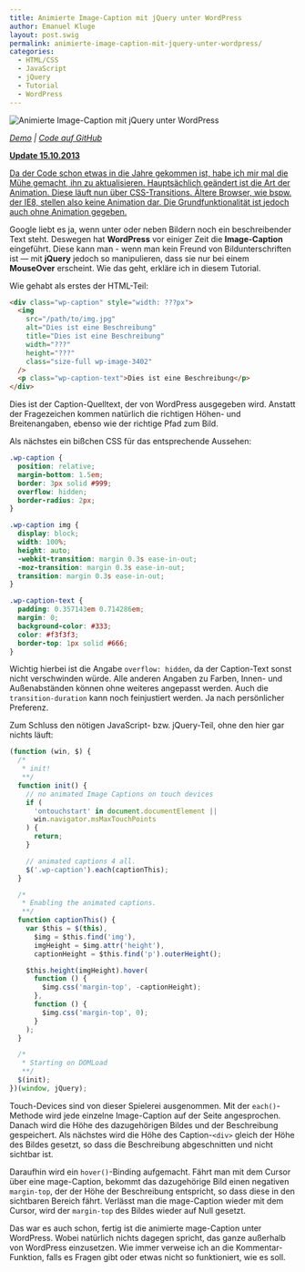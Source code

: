 ```yaml
---
title: Animierte Image-Caption mit jQuery unter WordPress
author: Emanuel Kluge
layout: post.swig
permalink: animierte-image-caption-mit-jquery-unter-wordpress/
categories:
  - HTML/CSS
  - JavaScript
  - jQuery
  - Tutorial
  - WordPress
---
```


<noscript data-src="/wp-content/uploads/2009/09/animierte-image-caption-mit-jquery-unter-wordpress.jpg" data-alt="Animierte Image-Caption mit jQuery unter WordPress">
<img src="/wp-content/uploads/2009/09/animierte-image-caption-mit-jquery-unter-wordpress.jpg" alt="Animierte Image-Caption mit jQuery unter WordPress">
</noscript>

_[Demo][demo] | [Code auf GitHub][github]_

<p><ins datetime="2013-10-15T20:31:38+00:00"><strong>Update 15.10.2013</strong></ins></p>
<p><ins datetime="2013-10-15T20:31:38+00:00">Da der Code schon etwas in die Jahre gekommen ist, habe ich mir mal die Mühe gemacht, ihn zu aktualisieren. Hauptsächlich geändert ist die Art der Animation. Diese läuft nun über CSS-Transitions. Ältere Browser, wie bspw. der IE8, stellen also keine Animation dar. Die Grundfunktionalität ist jedoch auch ohne Animation gegeben.</ins></p>

Google liebt es ja, wenn unter oder neben Bildern noch ein beschreibender Text steht. Deswegen hat **WordPress** vor einiger Zeit die **Image-Caption** eingeführt. Diese kann man - wenn man kein Freund von Bildunterschriften ist &mdash; mit **jQuery** jedoch so manipulieren, dass sie nur bei einem **MouseOver** erscheint. Wie das geht, erkläre ich in diesem Tutorial.

Wie gehabt als erstes der HTML-Teil:

```html
<div class="wp-caption" style="width: ???px">
  <img
    src="/path/to/img.jpg"
    alt="Dies ist eine Beschreibung"
    title="Dies ist eine Beschreibung"
    width="???"
    height="???"
    class="size-full wp-image-3402"
  />
  <p class="wp-caption-text">Dies ist eine Beschreibung</p>
</div>
```

Dies ist der Caption-Quelltext, der von WordPress ausgegeben wird. Anstatt der Fragezeichen kommen natürlich die richtigen Höhen- und Breitenangaben, ebenso wie der richtige Pfad zum Bild.

Als nächstes ein bißchen CSS für das entsprechende Aussehen:

```css
.wp-caption {
  position: relative;
  margin-bottom: 1.5em;
  border: 3px solid #999;
  overflow: hidden;
  border-radius: 2px;
}

.wp-caption img {
  display: block;
  width: 100%;
  height: auto;
  -webkit-transition: margin 0.3s ease-in-out;
  -moz-transition: margin 0.3s ease-in-out;
  transition: margin 0.3s ease-in-out;
}

.wp-caption-text {
  padding: 0.357143em 0.714286em;
  margin: 0;
  background-color: #333;
  color: #f3f3f3;
  border-top: 1px solid #666;
}
```

Wichtig hierbei ist die Angabe `overflow: hidden`, da der Caption-Text sonst nicht verschwinden würde. Alle anderen Angaben zu Farben, Innen- und Außenabständen können ohne weiteres angepasst werden. Auch die `transition-duration` kann noch feinjustiert werden. Ja nach persönlicher Preferenz.

Zum Schluss den nötigen JavaScript- bzw. jQuery-Teil, ohne den hier gar nichts läuft:

```javascript
(function (win, $) {
  /*
   * init!
   **/
  function init() {
    // no animated Image Captions on touch devices
    if (
      'ontouchstart' in document.documentElement ||
      win.navigator.msMaxTouchPoints
    ) {
      return;
    }

    // animated captions 4 all.
    $('.wp-caption').each(captionThis);
  }

  /*
   * Enabling the animated captions.
   **/
  function captionThis() {
    var $this = $(this),
      $img = $this.find('img'),
      imgHeight = $img.attr('height'),
      captionHeight = $this.find('p').outerHeight();

    $this.height(imgHeight).hover(
      function () {
        $img.css('margin-top', -captionHeight);
      },
      function () {
        $img.css('margin-top', 0);
      }
    );
  }

  /*
   * Starting on DOMLoad
   **/
  $(init);
})(window, jQuery);
```

Touch-Devices sind von dieser Spielerei ausgenommen. Mit der `each()`-Methode wird jede einzelne Image-Caption auf der Seite angesprochen. Danach wird die Höhe des dazugehörigen Bildes und der Beschreibung gespeichert. Als nächstes wird die Höhe des Caption-`<div>` gleich der Höhe des Bildes gesetzt, so dass die Beschreibung abgeschnitten und nicht sichtbar ist.

Daraufhin wird ein `hover()`-Binding aufgemacht. Fährt man mit dem Cursor über eine mage-Caption, bekommt das dazugehörige Bild einen negativen `margin-top`, der der Höhe der Beschreibung entspricht, so dass diese in den sichtbaren Bereich fährt. Verlässt man die mage-Caption wieder mit dem Cursor, wird der `margin-top` des Bildes wieder auf Null gesetzt.

Das war es auch schon, fertig ist die animierte mage-Caption unter WordPress. Wobei natürlich nichts dagegen spricht, das ganze außerhalb von WordPress einzusetzen. Wie immer verweise ich an die Kommentar-Funktion, falls es Fragen gibt oder etwas nicht so funktioniert, wie es soll.

[demo]: http://www.emanuel-kluge.de/demo/animierte-image-caption-mit-jquery-unter-wordpress/
[github]: https://github.com/herschel666/animated-wordpress-image-captions
